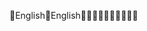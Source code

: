 English                                               E n g l i s h                                                                                   